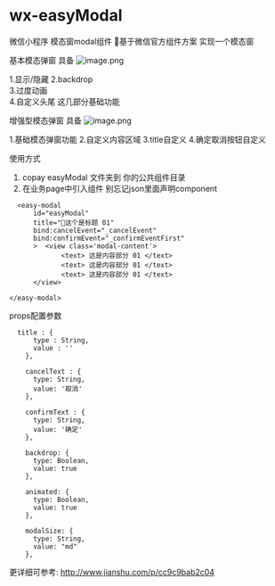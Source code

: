 # wx-easyModal
微信小程序 模态窗modal组件
基于微信官方组件方案 实现一个模态窗

基本模态弹窗 具备 
![image.png ](http://upload-images.jianshu.io/upload_images/326507-6d856955dd5f7b88.png?imageMogr2/auto-orient/strip%7CimageView2/2/w/200)

1.显示/隐藏 
2.backdrop  
3.过度动画  
4.自定义头尾 
这几部分基础功能

增强型模态弹窗 具备
![image.png](http://upload-images.jianshu.io/upload_images/326507-407dc0c48ec707d4.png?imageMogr2/auto-orient/strip%7CimageView2/2/w/200)

1.基础模态弹窗功能
2.自定义内容区域
3.title自定义
4.确定取消按钮自定义


使用方式

1. copay easyModal 文件夹到 你的公共组件目录
2. 在业务page中引入组件  别忘记json里面声明component

```
  <easy-modal  
      id="easyModal" 
      title="这个是标题 01"   
      bind:cancelEvent="_cancelEvent"  
      bind:confirmEvent="_confirmEventFirst"  
      >  <view class='modal-content'>
             <text> 这是内容部分 01 </text>     
             <text> 这是内容部分 01 </text>     
             <text> 这是内容部分 01 </text>                                             
      </view>    

</easy-modal>

```

props配置参数
```
  title : {
      type : String,
      value : ''
    },
    
    cancelText : {
      type: String,
      value: '取消'
    },

    confirmText : {
      type: String,
      value: '确定'
    },
       
    backdrop: {
      type: Boolean,
      value: true
    },

    animated: {
      type: Boolean,
      value: true
    },

    modalSize: {
      type: String,
      value: "md"
    },
```

更详细可参考:
http://www.jianshu.com/p/cc9c9bab2c04